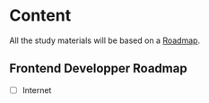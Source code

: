 # Content

All the study materials will be based on a [Roadmap](https://roadmap.sh/ "Roadmap.sh"). 

## Frontend Developper Roadmap
* [ ] Internet

